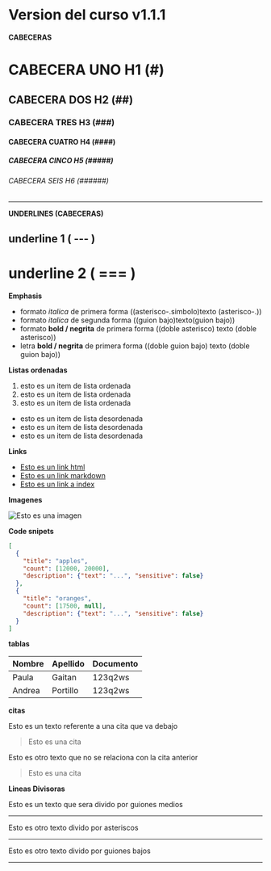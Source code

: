 # Version del curso v1.1.1

**CABECERAS**

# CABECERA UNO H1 (#)
## CABECERA DOS H2 (##)
### CABECERA TRES H3 (###)
#### CABECERA CUATRO H4 (####)
##### CABECERA CINCO H5 (#####)
###### CABECERA SEIS H6 (######)
___


 **UNDERLINES (CABECERAS)**

underline 1 ( --- )
------------------
underline 2 ( === )
=================

**Emphasis**

- formato *italica* de primera forma ((asterisco-.simbolo)texto (asterisco-.))
- formato _italica_ de segunda forma ((guion bajo)texto(guion bajo))
- formato **bold / negrita** de primera forma ((doble asterisco) texto (doble asterisco))
- letra __bold / negrita__ de primera forma ((doble guion bajo) texto (doble guion bajo))

**Listas ordenadas**
1. esto es un item de lista ordenada
2. esto es un item de lista ordenada
3. esto es un item de lista ordenada

- esto es un item de lista desordenada
- esto es un item de lista desordenada
- esto es un item de lista desordenada

**Links**
- <a href="http://www.google.com"> Esto es un link html </a>
- [Esto es un link markdown](http://www.google.com)
- [Esto es un link a index](index.html)

**Imagenes**

![Esto es una imagen](https://encrypted-tbn0.gstatic.com/images?q=tbn:ANd9GcTIoLIx6keYWvmdXrgJJCb4TA9xYHT4RdKpDA&usqp=CAU)

**Code snipets**
```JSON
[
  {
    "title": "apples",
    "count": [12000, 20000],
    "description": {"text": "...", "sensitive": false}
  },
  {
    "title": "oranges",
    "count": [17500, null],
    "description": {"text": "...", "sensitive": false}
  }
]
```


**tablas**

| Nombre | Apellido | Documento |
| ------ | -------- | --------- |
| Paula  | Gaitan   | 123q2ws   |
| Andrea | Portillo | 123q2ws   |

  **citas**

 Esto es un texto referente a una cita que va debajo

 > Esto es una cita

 Esto es otro texto que no se relaciona con la cita anterior

 > Esto es una cita

 **Lineas Divisoras**

 Esto es un texto que sera divido por guiones medios

 ---
 Esto es otro texto divido por asteriscos

 ***
Esto es otro texto divido por guiones bajos

___



